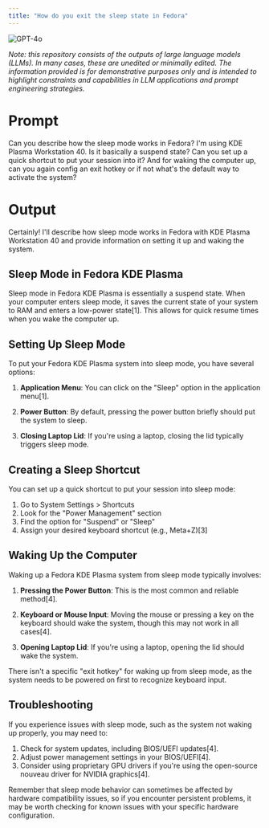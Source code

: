 ```yaml
---
title: "How do you exit the sleep state in Fedora"
---
```

![GPT-4o](https://img.shields.io/badge/GPT--4o-3333FF?style=for-the-badge&logo=openai&logoColor=white)



*Note: this repository consists of the outputs of large language models (LLMs). In many cases, these are unedited or minimally edited. The information provided is for demonstrative purposes only and is intended to highlight constraints and capabilities in LLM applications and prompt engineering strategies.*


# Prompt

Can you describe how the sleep mode works in Fedora? I'm using KDE Plasma Workstation 40. Is it basically a suspend state? Can you set up a quick shortcut to put your session into it? And for waking the computer up, can you again config an exit hotkey or if not what's the default way to activate the system?

# Output

Certainly! I'll describe how sleep mode works in Fedora with KDE Plasma Workstation 40 and provide information on setting it up and waking the system.

## Sleep Mode in Fedora KDE Plasma

Sleep mode in Fedora KDE Plasma is essentially a suspend state. When your computer enters sleep mode, it saves the current state of your system to RAM and enters a low-power state[1]. This allows for quick resume times when you wake the computer up.

## Setting Up Sleep Mode

To put your Fedora KDE Plasma system into sleep mode, you have several options:

1. **Application Menu**: You can click on the "Sleep" option in the application menu[1].

2. **Power Button**: By default, pressing the power button briefly should put the system to sleep.

3. **Closing Laptop Lid**: If you're using a laptop, closing the lid typically triggers sleep mode.

## Creating a Sleep Shortcut

You can set up a quick shortcut to put your session into sleep mode:

1. Go to System Settings > Shortcuts
2. Look for the "Power Management" section
3. Find the option for "Suspend" or "Sleep"
4. Assign your desired keyboard shortcut (e.g., Meta+Z)[3]

## Waking Up the Computer

Waking up a Fedora KDE Plasma system from sleep mode typically involves:

1. **Pressing the Power Button**: This is the most common and reliable method[4].

2. **Keyboard or Mouse Input**: Moving the mouse or pressing a key on the keyboard should wake the system, though this may not work in all cases[4].

3. **Opening Laptop Lid**: If you're using a laptop, opening the lid should wake the system.

There isn't a specific "exit hotkey" for waking up from sleep mode, as the system needs to be powered on first to recognize keyboard input.

## Troubleshooting

If you experience issues with sleep mode, such as the system not waking up properly, you may need to:

1. Check for system updates, including BIOS/UEFI updates[4].
2. Adjust power management settings in your BIOS/UEFI[4].
3. Consider using proprietary GPU drivers if you're using the open-source nouveau driver for NVIDIA graphics[4].

Remember that sleep mode behavior can sometimes be affected by hardware compatibility issues, so if you encounter persistent problems, it may be worth checking for known issues with your specific hardware configuration.

 